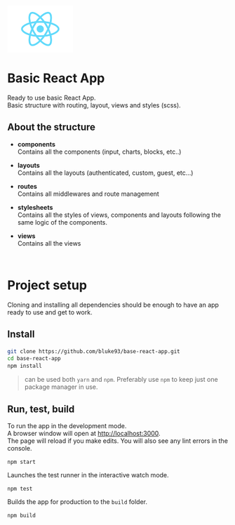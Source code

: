 <img src="./src/logo.svg" width="150"/>

# Basic React App
Ready to use basic React App.<br>
Basic structure with routing, layout, views and styles (scss).

## About the structure

- <b>components</b>
<br>Contains all the components (input, charts, blocks, etc..)

- <b>layouts</b>
<br>Contains all the layouts (authenticated, custom, guest, etc...)

- <b>routes</b>
<br>Contains all middlewares and route management

- <b>stylesheets</b>
<br>Contains all the styles of views, components and layouts following the same logic of the components. 

- <b>views</b>
<br>Contains all the views 

<br>

# Project setup
Cloning and installing all dependencies should be enough to have an app ready to use and get to work.

## Install
```bash
git clone https://github.com/bluke93/base-react-app.git
cd base-react-app
npm install
```
> can be used both `yarn` and `npm`. Preferably use `npm` to keep just one package manager in use. 

## Run, test, build

To run the app in the development mode.<br />
A browser window will open at [http://localhost:3000](http://localhost:3000).<br/>The page will reload if you make edits.
You will also see any lint errors in the console.

```
npm start
```


Launches the test runner in the interactive watch mode.<br />

```
npm test
```


Builds the app for production to the `build` folder.<br />

```
npm build
```
